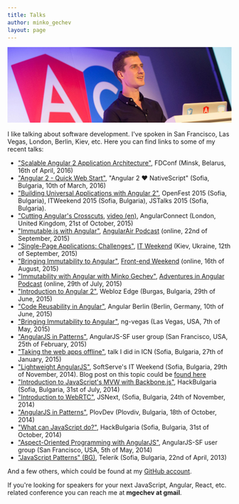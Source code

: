 ```yaml
---
title: Talks
author: minko_gechev
layout: page
---
```


![AngularConnect](/images/ngconnect.jpg)

I like talking about software development. I've spoken in San Francisco, Las Vegas, London, Berlin, Kiev, etc. Here you can find links to some of my recent talks:

- ["Scalable Angular 2 Application Architecture"](https://speakerdeck.com/mgechev/scalable-angular-2-application-architecture), FDConf (Minsk, Belarus, 16th of April, 2016)
- ["Angular 2 - Quick Web Start"](https://speakerdeck.com/mgechev/angular-2-quick-web-start), "Angular 2 ❤ NativeScript" (Sofia, Bulgaria, 10th of March, 2016)
- ["Building Universal Applications with Angular 2"](https://speakerdeck.com/mgechev/building-universal-applications-with-angular-2), OpenFest 2015 (Sofia, Bulgaria), ITWeekend 2015 (Sofia, Bulgaria), JSTalks 2015 (Sofia, Bulgaria).
- ["Cutting Angular's Crosscuts](https://speakerdeck.com/mgechev/cutting-angulars-crosscuts), [video (en)](https://www.youtube.com/watch?v=C6e6-31HD5A), AngularConnect (London, United Kingdom, 21st of October, 2015)
- ["Immutable.js with Angular"](https://www.youtube.com/watch?v=gN1K1hE9v4g), [AngularAir Podcast](http://angular-air.com/) (online, 22nd of September, 2015)
- ["Single-Page Applications: Challenges"](https://speakerdeck.com/mgechev/single-page-applications-challenges), [IT Weekend](http://ukraine.itweekend.ua/en/) (Kiev, Ukraine, 12th of September, 2015)
- ["Bringing Immutability to Angular"](https://speakerdeck.com/mgechev/bringing-immutability-to-angular), [Front-end Weekend](http://frontendweekend.uwcua.com/) (online, 16th of August, 2015)
- ["Immutability with Angular with Minko Gechev"](http://devchat.tv/adventures-in-angular/054-aia-immutability-with-angular-with-minko-gechev), [Adventures in Angular Podcast](http://adventuresinangular.com/) (online, 29th of July, 2015)
- ["Introduction to Angular 2"](https://speakerdeck.com/mgechev/introduction-to-angular-2), Webloz Edge (Burgas, Bulgaria, 29th of June, 2015)
- ["Code Reusability in Angular"](https://speakerdeck.com/mgechev/code-reusability-in-angular), Angular Berlin (Berlin, Germany, 10th of June, 2015)
- ["Bringing Immutability to Angular"](https://www.youtube.com/watch?v=zeChCjj-tbY), ng-vegas (Las Vegas, USA, 7th of May, 2015)
- ["AngularJS in Patterns"](https://speakerdeck.com/mgechev/angularjs-in-patterns-lightning-talk), AngularJS-SF user group (San Francisco, USA, 25th of February, 2015)
- ["Taking the web apps offline"](https://speakerdeck.com/mgechev/taking-the-web-apps-offline), talk I did in ICN (Sofia, Bulgaria, 27th of January, 2015)
- ["Lightweight AngularJS"](https://speakerdeck.com/mgechev/lightweight-angularjs), SoftServe's IT Weekend (Sofia, Bulgaria, 29th of November, 2014). Blog post on this topic could be [found here](https://github.com/mgechev/light-angularjs)
- ["Introduction to JavaScript's MVW with Backbone.js"](https://speakerdeck.com/mgechev/introduction-to-mvw-in-javascript), HackBulgaria (Sofia, Bulgaria, 31st of July, 2014)
- ["Introduction to WebRTC"](https://github.com/mgechev/webrtc-slides-jsnext), JSNext, (Sofia, Bulgaria, 24th of November, 2014)
- ["AngularJS in Patterns"](https://github.com/mgechev/angularjs-in-patterns-slides-plovdev), PlovDev (Plovdiv, Bulgaria, 18th of October, 2014)
- ["What can JavaScript do?"](https://github.com/mgechev/what-js-can-do-slides), HackBulgaria (Sofia, Bulgaria, 31st of October, 2014)
- ["Aspect-Oriented Programming with AngularJS"](https://github.com/mgechev/angular-aop-talk), AngularJS-SF user group (San Francisco, USA, 5th of May, 2014)
- ["JavaScript Patterns" (BG)](https://www.youtube.com/watch?v=a23oYdqQVvM), Telerik (Sofia, Bulgaria, 22nd of April, 2013)

And a few others, which could be found at my [GitHub account](https://github.com/mgechev).

If you're looking for speakers for your next JavaScript, Angular, React, etc. related conference you can reach me at **mgechev at gmail**.

